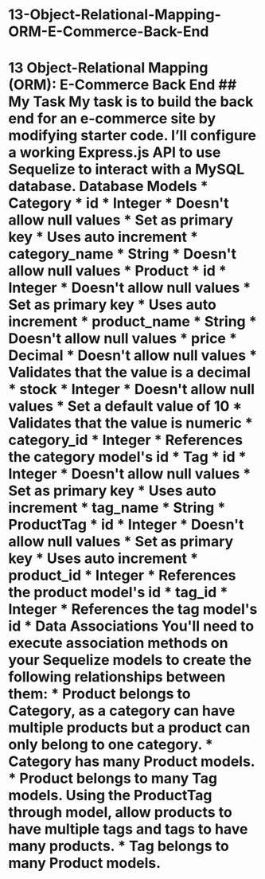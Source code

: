 # 13-Object-Relational-Mapping-ORM-E-Commerce-Back-End
# 13 Object-Relational Mapping (ORM): E-Commerce Back End  ## My Task My task is to build the back end for an e-commerce site by modifying starter code. I’ll configure a working Express.js API to use Sequelize to interact with a MySQL database.   Database Models * Category     * id         * Integer         * Doesn't allow null values         * Set as primary key         * Uses auto increment     * category_name         * String         * Doesn't allow null values * Product     * id         * Integer         * Doesn't allow null values         * Set as primary key         * Uses auto increment     * product_name         * String         * Doesn't allow null values     * price         * Decimal         * Doesn't allow null values         * Validates that the value is a decimal     * stock         * Integer         * Doesn't allow null values         * Set a default value of 10         * Validates that the value is numeric     * category_id         * Integer         * References the category model's id * Tag     * id         * Integer         * Doesn't allow null values         * Set as primary key         * Uses auto increment     * tag_name         * String * ProductTag     * id         * Integer         * Doesn't allow null values         * Set as primary key         * Uses auto increment     * product_id         * Integer         * References the product model's id     * tag_id         * Integer         * References the tag model's id         *   Data Associations You'll need to execute association methods on your Sequelize models to create the following relationships between them: * Product belongs to Category, as a category can have multiple products but a product can only belong to one category. * Category has many Product models. * Product belongs to many Tag models. Using the ProductTag through model, allow products to have multiple tags and tags to have many products. * Tag belongs to many Product models.
